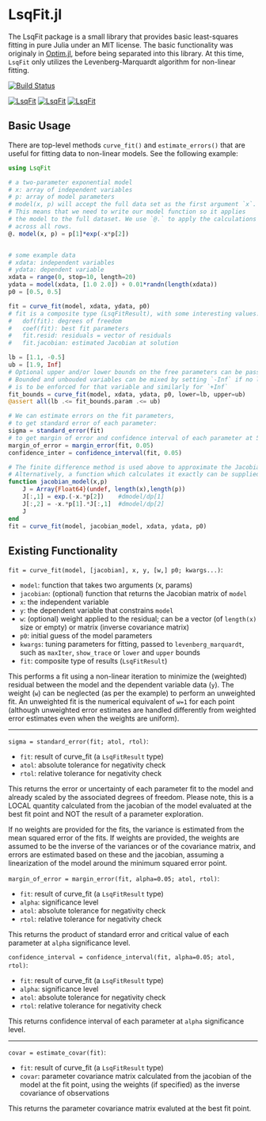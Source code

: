 LsqFit.jl
===========

The LsqFit package is a small library that provides basic least-squares fitting in pure Julia under an MIT license. The basic functionality was originaly in [Optim.jl](https://github.com/JuliaNLSolvers/Optim.jl), before being separated into this library.  At this time, `LsqFit` only utilizes the Levenberg-Marquardt algorithm for non-linear fitting.

[![Build Status](https://travis-ci.org/JuliaNLSolvers/LsqFit.jl.svg)](https://travis-ci.org/JuliaNLSolvers/LsqFit.jl)

[![LsqFit](http://pkg.julialang.org/badges/LsqFit_0.3.svg)](http://pkg.julialang.org/?pkg=LsqFit&ver=0.3)
[![LsqFit](http://pkg.julialang.org/badges/LsqFit_0.4.svg)](http://pkg.julialang.org/?pkg=LsqFit&ver=0.4)
[![LsqFit](http://pkg.julialang.org/badges/LsqFit_0.5.svg)](http://pkg.julialang.org/?pkg=LsqFit&ver=0.5)

Basic Usage
-----------

There are top-level methods `curve_fit()` and `estimate_errors()` that are useful for fitting data to non-linear models. See the following example:
```julia
using LsqFit

# a two-parameter exponential model
# x: array of independent variables
# p: array of model parameters
# model(x, p) will accept the full data set as the first argument `x`.
# This means that we need to write our model function so it applies
# the model to the full dataset. We use `@.` to apply the calculations
# across all rows.
@. model(x, p) = p[1]*exp(-x*p[2])


# some example data
# xdata: independent variables
# ydata: dependent variable
xdata = range(0, stop=10, length=20)
ydata = model(xdata, [1.0 2.0]) + 0.01*randn(length(xdata))
p0 = [0.5, 0.5]

fit = curve_fit(model, xdata, ydata, p0)
# fit is a composite type (LsqFitResult), with some interesting values:
#	dof(fit): degrees of freedom
#	coef(fit): best fit parameters
#	fit.resid: residuals = vector of residuals
#	fit.jacobian: estimated Jacobian at solution

lb = [1.1, -0.5]
ub = [1.9, Inf]
# Optional upper and/or lower bounds on the free parameters can be passed as an argument.
# Bounded and unbouded variables can be mixed by setting `-Inf` if no lower bounds
# is to be enforced for that variable and similarly for `+Inf`
fit_bounds = curve_fit(model, xdata, ydata, p0, lower=lb, upper=ub)
@assert all(lb .<= fit_bounds.param .<= ub)

# We can estimate errors on the fit parameters,
# to get standard error of each parameter:
sigma = standard_error(fit)
# to get margin of error and confidence interval of each parameter at 5% significance level:
margin_of_error = margin_error(fit, 0.05)
confidence_inter = confidence_interval(fit, 0.05)

# The finite difference method is used above to approximate the Jacobian.
# Alternatively, a function which calculates it exactly can be supplied instead.
function jacobian_model(x,p)
    J = Array{Float64}(undef, length(x),length(p))
    J[:,1] = exp.(-x.*p[2])    #dmodel/dp[1]
    J[:,2] = -x.*p[1].*J[:,1]  #dmodel/dp[2]
    J
end
fit = curve_fit(model, jacobian_model, xdata, ydata, p0)
```

Existing Functionality
----------------------

`fit = curve_fit(model, [jacobian], x, y, [w,] p0; kwargs...)`:

* `model`: function that takes two arguments (x, params)
* `jacobian`: (optional) function that returns the Jacobian matrix of `model`
* `x`: the independent variable
* `y`: the dependent variable that constrains `model`
* `w`: (optional) weight applied to the residual; can be a vector (of `length(x)` size or empty) or matrix (inverse covariance matrix)
* `p0`: initial guess of the model parameters
* `kwargs`: tuning parameters for fitting, passed to `levenberg_marquardt`, such as `maxIter`, `show_trace` or `lower` and `upper` bounds
* `fit`: composite type of results (`LsqFitResult`)


This performs a fit using a non-linear iteration to minimize the (weighted) residual between the model and the dependent variable data (`y`). The weight (`w`) can be neglected (as per the example) to perform an unweighted fit. An unweighted fit is the numerical equivalent of `w=1` for each point  (although unweighted error estimates are handled differently from weighted error estimates even when the weights are uniform).

----

`sigma = standard_error(fit; atol, rtol)`:

* `fit`: result of curve_fit (a `LsqFitResult` type)
* `atol`: absolute tolerance for negativity check
* `rtol`: relative tolerance for negativity check

This returns the error or uncertainty of each parameter fit to the model and already scaled by the associated degrees of freedom.  Please note, this is a LOCAL quantity calculated from the jacobian of the model evaluated at the best fit point and NOT the result of a parameter exploration.

If no weights are provided for the fits, the variance is estimated from the mean squared error of the fits. If weights are provided, the weights are assumed to be the inverse of the variances or of the covariance matrix, and errors are estimated based on these and the jacobian, assuming a linearization of the model around the minimum squared error point.

`margin_of_error = margin_error(fit, alpha=0.05; atol, rtol)`:

* `fit`: result of curve_fit (a `LsqFitResult` type)
* `alpha`: significance level
* `atol`: absolute tolerance for negativity check
* `rtol`: relative tolerance for negativity check

This returns the product of standard error and critical value of each parameter at `alpha` significance level.

`confidence_interval = confidence_interval(fit, alpha=0.05; atol, rtol)`:

* `fit`: result of curve_fit (a `LsqFitResult` type)
* `alpha`: significance level
* `atol`: absolute tolerance for negativity check
* `rtol`: relative tolerance for negativity check

This returns confidence interval of each parameter at `alpha` significance level.

----

`covar = estimate_covar(fit)`:

* `fit`: result of curve_fit (a `LsqFitResult` type)
* `covar`: parameter covariance matrix calculated from the jacobian of the model at the fit point, using the weights (if specified) as the inverse covariance of observations

This returns the parameter covariance matrix evaluted at the best fit point.
